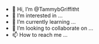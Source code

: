 - 👋 Hi, I’m @TammybGriffitht
- 👀 I’m interested in ...
- 🌱 I’m currently learning ...
- 💞️ I’m looking to collaborate on ...
- 📫 How to reach me ...

<!---
TammybGriffitht/TammybGriffitht is a ✨ special ✨ repository because its `README.md` (this file) appears on your GitHub profile.
You can click the Preview link to take a look at your changes.
--->

